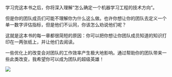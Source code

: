 学习完这本书之后，你将深入理解“怎么确定一个机器学习工程的技术方向”。

但是你的团队成员们可能不理解你为什么这么做。也许你想让你的团队去定义一个单一数字评估指标，但是他们不认同，你该怎么劝说他们呢？

这就是这本书的每一章都很简短的原因：你可以把你想让你团队成员知道的知识打印在一两张纸上，并让他们去阅读。

一些优化上的改变会对团队的工作效率产生极大地影响。通过帮助你的团队带来一些此类改变，我希望你可以成为团队的超级英雄！

![](https://raw.githubusercontent.com/XieXiaoying/Machine-Learning-Yearning/master/piclib/%E4%BA%8C-1.PNG)
